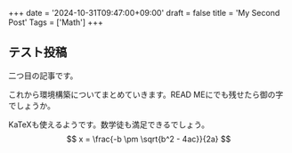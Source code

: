 +++
date = '2024-10-31T09:47:00+09:00'
draft = false
title = 'My Second Post'
Tags = ['Math']
+++

## テスト投稿
二つ目の記事です。

これから環境構築についてまとめていきます。READ MEにでも残せたら御の字でしょうか。

KaTeXも使えるようです。数学徒も満足できるでしょう。
$$
x = \frac{-b \pm \sqrt{b^2 - 4ac}}{2a}
$$
